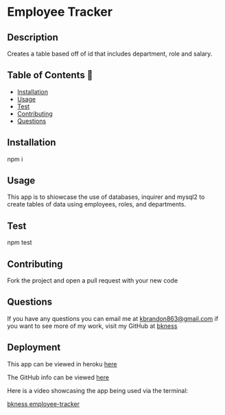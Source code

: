 # Employee Tracker


## Description 
Creates a table based off of id that includes department, role and salary.

## Table of Contents 📝

- [Installation](#installation)
- [Usage](#usage)
- [Test](#test)
- [Contributing](#contributing)
- [Questions](#questions-📝)

## Installation 
npm i

## Usage
This app is to shiowcase the use of databases, inquirer and mysql2 to create tables of data using employees, roles, and departments.

## Test 
npm test

## Contributing
Fork the project and open a pull request with your new code



## Questions
If you have any questions you can email me at kbrandon863@gmail.com if you want to see more of my work, visit my GitHub at [bkness](https://github.com/bkness)

## Deployment
This app can be viewed in heroku [here](https://dashboard.heroku.com/apps/professional-employee-tracker)

The GitHub info can be viewed [here](https://github.com/bkness/employee-tracker)

Here is a video showcasing the app being used via the terminal: 

[bkness employee-tracker](https://github.com/bkness/employee-tracker/assets/123907755/3ca6e4b4-d811-4870-a9de-2bc1e46281c3)
